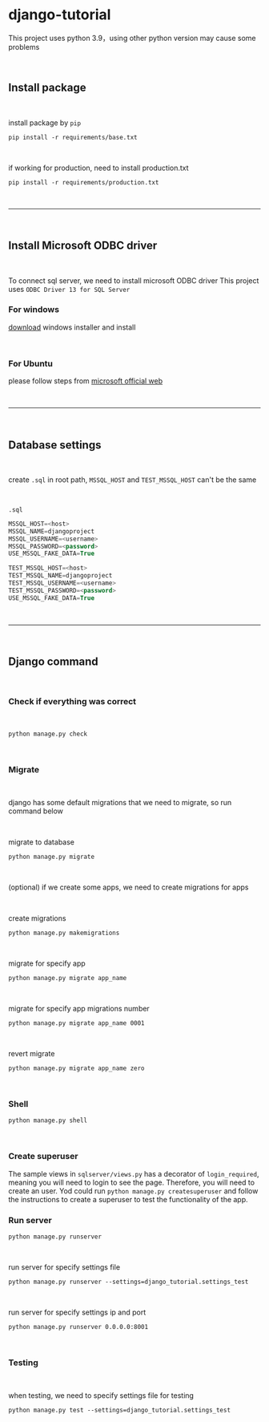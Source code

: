 # django-tutorial

This project uses python 3.9，using other python version may cause some problems

&nbsp;

## Install package

&nbsp;

install package by `pip`

```shell
pip install -r requirements/base.txt
```

&nbsp;

if working for production, need to install production.txt

```shell
pip install -r requirements/production.txt
```

&nbsp;

---

&nbsp;

## Install Microsoft ODBC driver

&nbsp;

To connect sql server, we need to install microsoft ODBC driver
This project uses `ODBC Driver 13 for SQL Server`

### For windows

[download](https://learn.microsoft.com/en-us/sql/connect/odbc/download-odbc-driver-for-sql-server?view=sql-server-ver16) windows installer and install

&nbsp;

### For Ubuntu

please follow steps from [microsoft official web](https://learn.microsoft.com/en-us/sql/connect/odbc/linux-mac/installing-the-microsoft-odbc-driver-for-sql-server?view=sql-server-ver16)

&nbsp;

---

&nbsp;

## Database settings

&nbsp;

create `.sql` in root path, `MSSQL_HOST` and `TEST_MSSQL_HOST` can't be the same

&nbsp;

`.sql`

```sql
MSSQL_HOST=<host>
MSSQL_NAME=djangoproject
MSSQL_USERNAME=<username>
MSSQL_PASSWORD=<password>
USE_MSSQL_FAKE_DATA=True

TEST_MSSQL_HOST=<host>
TEST_MSSQL_NAME=djangoproject
TEST_MSSQL_USERNAME=<username>
TEST_MSSQL_PASSWORD=<password>
USE_MSSQL_FAKE_DATA=True
```

&nbsp;

---

&nbsp;

## Django command

&nbsp;

### **Check if everything was correct**

&nbsp;

```shell
python manage.py check
```

&nbsp;

### **Migrate**

&nbsp;

django has some default migrations that we need to migrate, so run command below

&nbsp;

migrate to database

```shell
python manage.py migrate
```

&nbsp;

(optional)
if we create some apps, we need to create migrations for apps

&nbsp;

create migrations

```shell
python manage.py makemigrations
```

&nbsp;

migrate for specify app

```shell
python manage.py migrate app_name
```

&nbsp;

migrate for specify app migrations number

```shell
python manage.py migrate app_name 0001
```

&nbsp;

revert migrate

```shell
python manage.py migrate app_name zero
```

&nbsp;

### **Shell**

```shell
python manage.py shell
```

&nbsp;

### Create superuser
The sample views in `sqlserver/views.py` has a decorator of `login_required`, meaning you will need to login to see the page. Therefore, you will need to create an user. Yod could run `python manage.py createsuperuser` and follow the instructions to create a superuser to test the functionality of the app.

### **Run server**

```shell
python manage.py runserver
```

&nbsp;

run server for specify settings file

```shell
python manage.py runserver --settings=django_tutorial.settings_test
```

&nbsp;

run server for specify settings ip and port

```shell
python manage.py runserver 0.0.0.0:8001
```

&nbsp;

### **Testing**

&nbsp;

when testing, we need to specify settings file for testing

```shell
python manage.py test --settings=django_tutorial.settings_test
```
